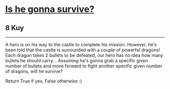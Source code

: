 <h1><a href="https://www.codewars.com/kata/59ca8246d751df55cc00014c">Is he gonna survive?</a></h1>
<h2>8 Kuy</h2>
<hr>

<p>A hero is on his way to the castle to complete his mission. 
However, he's been told that the castle is surrounded with a couple of powerful dragons! 
Each dragon takes 2 bullets to be defeated, our hero has no idea how many bullets he should carry... 
Assuming he's gonna grab a specific given number of bullets and move forward to fight another specific given number of dragons, will he survive?</p>

<p>Return True if yes, False otherwise :)</p>